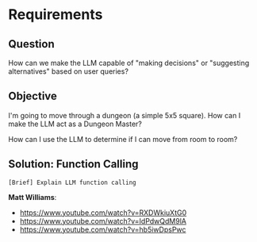 # Requirements

## Question

How can we make the LLM capable of "making decisions" or "suggesting alternatives" based on user queries?

## Objective

I'm going to move through a dungeon (a simple 5x5 square). How can I make the LLM act as a Dungeon Master?

How can I use the LLM to determine if I can move from room to room?

## Solution: Function Calling

`[Brief] Explain LLM function calling`


**Matt Williams**:
- https://www.youtube.com/watch?v=RXDWkiuXtG0
- https://www.youtube.com/watch?v=IdPdwQdM9lA
- https://www.youtube.com/watch?v=hb5iwDpsPwc

